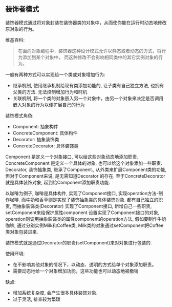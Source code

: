 ## 装饰者模式
装饰器模式通过将对象封装在装饰器类的对象中，从而使你能在运行时动态地修改原对象的行为。

维基百科:
> 在面向对象编程中，装饰器这种设计模式允许以静态或者动态的方式，将行为添加到某个对象中，
  而这种修改不会影响相同类中的其它实例对象的行为。
  
一般有两种方式可以实现给一个类或对象增加行为:
 - 继承机制, 使用继承机制给现有类添加功能的, 让子类有自己独立方法, 也拥有父类的方法. 无法控制增加行为和时机
 - 关联机制,   将一个类的对象嵌入另一个对象中，由另一个对象来决定是否调用嵌入对象的行为以便扩展自己的行为

 装饰模式角色:
 - Component: 抽象构件
 - ConcreteComponent: 具体构件
 - Decorator: 抽象装饰类
 - ConcreteDecorator: 具体装饰类

Component 是定义一个对象接口, 可以给这些对象动态地添加职责. ConcreteComponent 是定义一个具体的对象,
也可以给这个对象添加一些职责. Decorator, 装饰抽象类, 继承了Component., 从外类来扩展Component类的功能, 但对于Component来说,
是无需知道Decorator 的存在. 至于ConcreteDecorator就是具体装饰对象, 起到给Component添加职责功能.

以咖啡为例子, 咖啡是具体构件, 实现了Component接口, 实现operation方法-制作咖啡. 而牛奶和香草则是实现了装饰抽象类的具体装饰对象.
都有自己独立的职责, 而抽象装饰类(Decorator) 实现了Component接口, 新增自己一些职责, setComponent来给保护属性component
设置实现了Component接口的对象, operation则调用抽象装饰类的属性component的operation方法, 假如要制作牛奶咖啡, 
通过分别实例Milk和Coffee类, Milk类的对象通过setComponent把Coffee类对象包装进来. 

装饰模式就是通过Decorator的职责(setComponent)来对对象进行包装的. 

使用环境:
- 在不影响其他对象的情况下，以动态、透明的方式给单个对象添加职责。
- 需要动态地给一个对象增加功能，这些功能也可以动态地被撤销

缺点: 
- 增加系统复杂度, 会产生很多具体装饰对象. 
- 过于灵活, 排查较为繁琐
